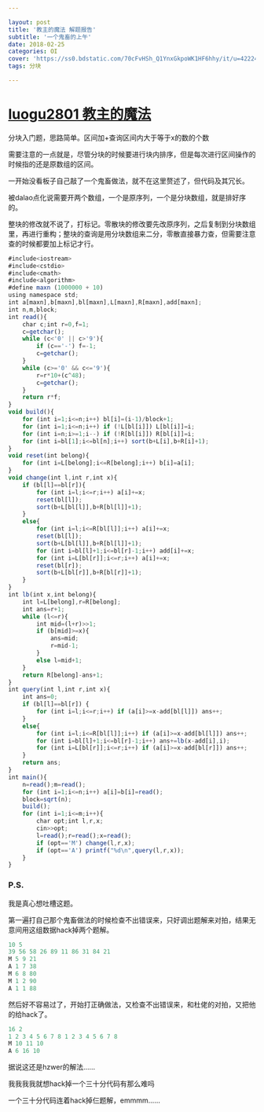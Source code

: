 ```yaml
---

layout: post
title: '教主的魔法 解题报告'
subtitle: '一个鬼畜的上午'
date: 2018-02-25
categories: OI
cover: 'https://ss0.bdstatic.com/70cFvHSh_Q1YnxGkpoWK1HF6hhy/it/u=4222479123,3108724921&fm=27&gp=0.jpg'
tags: 分块

---
```


# [luogu2801 教主的魔法](https://www.luogu.org/problemnew/show/P2801#sub)

分块入门题，思路简单。区间加+查询区间内大于等于x的数的个数

需要注意的一点就是，尽管分块的时候要进行块内排序，但是每次进行区间操作的时候指的还是原数组的区间。

一开始没看板子自己敲了一个鬼畜做法，就不在这里赘述了，但代码及其冗长。

被dalao点化说需要开两个数组，一个是原序列，一个是分块数组，就是排好序的。

整块的修改就不说了，打标记。零散块的修改要先改原序列，之后复制到分块数组里，再进行重构；整块的查询是用分块数组来二分，零散直接暴力查，但需要注意查的时候都要加上标记才行。

```javascript
#include<iostream>
#include<cstdio>
#include<cmath>
#include<algorithm>
#define maxn (1000000 + 10)
using namespace std;
int a[maxn],b[maxn],bl[maxn],L[maxn],R[maxn],add[maxn];
int n,m,block;
int read(){
	char c;int r=0,f=1;
	c=getchar();
	while (c<'0' || c>'9'){
		if (c=='-') f=-1;
		c=getchar();
	}
	while (c>='0' && c<='9'){
		r=r*10+(c^48);
		c=getchar();
	}
	return r*f;
}
void build(){
	for (int i=1;i<=n;i++) bl[i]=(i-1)/block+1;
	for (int i=1;i<=n;i++) if (!L[bl[i]]) L[bl[i]]=i;
	for (int i=n;i>=1;i--) if (!R[bl[i]]) R[bl[i]]=i;
	for (int i=bl[1];i<=bl[n];i++) sort(b+L[i],b+R[i]+1);
}
void reset(int belong){
	for (int i=L[belong];i<=R[belong];i++) b[i]=a[i];
}
void change(int l,int r,int x){
	if (bl[l]==bl[r]){
		for (int i=l;i<=r;i++) a[i]+=x;
		reset(bl[l]);
		sort(b+L[bl[l]],b+R[bl[l]]+1);
	}
	else{
		for (int i=l;i<=R[bl[l]];i++) a[i]+=x;
		reset(bl[l]);
		sort(b+L[bl[l]],b+R[bl[l]]+1);
		for (int i=bl[l]+1;i<=bl[r]-1;i++) add[i]+=x;
		for (int i=L[bl[r]];i<=r;i++) a[i]+=x;
		reset(bl[r]);
		sort(b+L[bl[r]],b+R[bl[r]]+1);
	}
}
int lb(int x,int belong){
	int l=L[belong],r=R[belong];
	int ans=r+1;
	while (l<=r){
		int mid=(l+r)>>1;
		if (b[mid]>=x){
			ans=mid;
			r=mid-1;
		}
		else l=mid+1;
	}
	return R[belong]-ans+1;
}
int query(int l,int r,int x){
	int ans=0;
	if (bl[l]==bl[r]) {
		for (int i=l;i<=r;i++) if (a[i]>=x-add[bl[l]]) ans++;
	}
	else{
		for (int i=l;i<=R[bl[l]];i++) if (a[i]>=x-add[bl[l]]) ans++;
		for (int i=bl[l]+1;i<=bl[r]-1;i++) ans+=lb(x-add[i],i);
		for (int i=L[bl[r]];i<=r;i++) if (a[i]>=x-add[bl[r]]) ans++;
	}
	return ans;
}
int main(){
	n=read();m=read();
	for (int i=1;i<=n;i++) a[i]=b[i]=read();
	block=sqrt(n);
	build();
	for (int i=1;i<=m;i++){
		char opt;int l,r,x;
		cin>>opt;
		l=read();r=read();x=read();
		if (opt=='M') change(l,r,x);
		if (opt=='A') printf("%d\n",query(l,r,x));
	}
}
```



### P.S.

我是真心想吐槽这题。

第一遍打自己那个鬼畜做法的时候检查不出错误来，只好调出题解来对拍，结果无意间用这组数据hack掉两个题解。

```javascript
10 5
39 56 58 26 89 11 86 31 84 21
M 5 9 21
A 1 7 38
M 6 8 80
M 1 2 90
A 1 1 88
```

然后好不容易过了，开始打正确做法，又检查不出错误来，和杜佬的对拍，又把他的给hack了。

```javascript
16 2
1 2 3 4 5 6 7 8 1 2 3 4 5 6 7 8
M 10 11 10
A 6 16 10
```

据说这还是hzwer的解法……

我我我我就想hack掉一个三十分代码有那么难吗

一个三十分代码连着hack掉仨题解，emmmm……